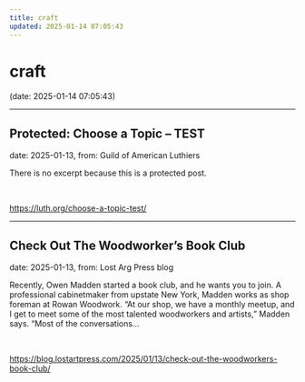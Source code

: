 ```yaml
---
title: craft
updated: 2025-01-14 07:05:43
---
```


# craft

(date: 2025-01-14 07:05:43)

---

## Protected: Choose a Topic – TEST

date: 2025-01-13, from: Guild of American Luthiers

There is no excerpt because this is a protected post. 

<br> 

<https://luth.org/choose-a-topic-test/>

---

## Check Out The Woodworker’s Book Club

date: 2025-01-13, from: Lost Arg Press blog

Recently, Owen Madden started a book club, and he wants you to join. A professional cabinetmaker from upstate New York, Madden works as shop foreman at Rowan Woodwork. “At our shop, we have a monthly meetup, and I get to meet some of the most talented woodworkers and artists,” Madden says. “Most of the conversations... 

<br> 

<https://blog.lostartpress.com/2025/01/13/check-out-the-woodworkers-book-club/>

